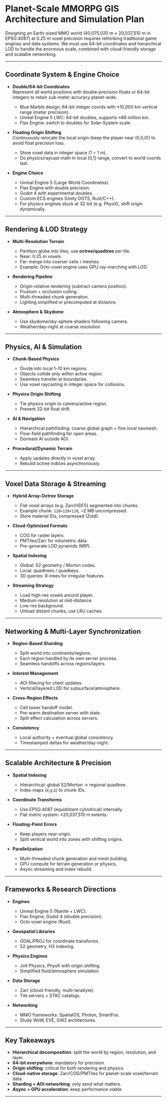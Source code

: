 # Planet-Scale MMORPG GIS Architecture and Simulation Plan

Designing an Earth-sized MMO world (40,075,020 m × 20,037,510 m in EPSG:4087) at 0.25 m voxel precision requires rethinking traditional game engines and data systems. We must use 64-bit coordinates and hierarchical LOD to handle the enormous scale, combined with cloud-friendly storage and scalable networking.

---

## Coordinate System & Engine Choice

- **Double/64-bit Coordinates**  
  Represent all world positions with double-precision floats or 64-bit integers to retain sub-meter accuracy planet-wide.  
  - Blue Marble design: 64-bit integer coords with ±10,000 km vertical range (meter precision).  
  - Unreal Engine 5 LWC: 64-bit doubles, supports ≈88 million km.  
  - Flax Engine: switch to doubles for Solar-System scale.  

- **Floating Origin Shifting**  
  Continuously relocate the local origin (keep the player near (0,0,0)) to avoid float precision loss.  
  - Store voxel data in integer space (1 = 1 m).  
  - Do physics/raycast math in local [0,1] range, convert to world coords last.  

- **Engine Choice**  
  - Unreal Engine 5 (Large World Coordinates).  
  - Flax Engine with double precision.  
  - Godot 4 with experimental doubles.  
  - Custom ECS engines (Unity DOTS, Rust/C++).  
  - For physics engines stuck at 32-bit (e.g. PhysX), shift origin dynamically.

---

## Rendering & LOD Strategy

- **Multi-Resolution Terrain**  
  - Partition globe into tiles, use **octree/quadtree** per tile.  
  - Near: 0.25 m voxels.  
  - Far: merge into coarser cells / meshes.  
  - Example: Octo voxel engine uses GPU ray-marching with LOD.  

- **Rendering Pipeline**  
  - Origin-relative rendering (subtract camera position).  
  - Frustum + occlusion culling.  
  - Multi-threaded chunk generation.  
  - Lighting simplified or precomputed at distance.  

- **Atmosphere & Skydome**  
  - Use skydome/sky-sphere shaders following camera.  
  - Weather/day-night at coarse resolution.  

---

## Physics, AI & Simulation

- **Chunk-Based Physics**  
  - Divide into local 1–10 km regions.  
  - Objects collide only within active region.  
  - Seamless transfer at boundaries.  
  - Use voxel raycasting in integer space for collisions.  

- **Physics Origin Shifting**  
  - Tie physics origin to camera/active region.  
  - Prevent 32-bit float drift.  

- **AI & Navigation**  
  - Hierarchical pathfinding: coarse global graph + fine local navmesh.  
  - Flow-field pathfinding for open areas.  
  - Dormant AI outside AOI.  

- **Procedural/Dynamic Terrain**  
  - Apply updates directly in voxel array.  
  - Rebuild octree indices asynchronously.  

---

## Voxel Data Storage & Streaming

- **Hybrid Array-Octree Storage**  
  - Flat voxel arrays (e.g. Zarr/HDF5) segmented into chunks.  
  - Example chunk: `128×128×128`, ~2 MB uncompressed.  
  - Store material IDs, compressed (Zstd).  

- **Cloud-Optimized Formats**  
  - COG for raster layers.  
  - PMTiles/Zarr for volumetric data.  
  - Pre-generate LOD pyramids (MIP).  

- **Spatial Indexing**  
  - Global: S2 geometry / Morton codes.  
  - Local: quadtrees / quadkeys.  
  - 3D queries: R-trees for irregular features.  

- **Streaming Strategy**  
  - Load high-res voxels around player.  
  - Medium resolution at mid-distance.  
  - Low-res background.  
  - Unload distant chunks, use LRU caches.  

---

## Networking & Multi-Layer Synchronization

- **Region-Based Sharding**  
  - Split world into continents/regions.  
  - Each region handled by its own server process.  
  - Seamless handoffs across regions/layers.  

- **Interest Management**  
  - AOI filtering for client updates.  
  - Vertical/layered LOD for subsurface/atmosphere.  

- **Cross-Region Effects**  
  - Cell tower handoff model.  
  - Pre-warm destination server with state.  
  - Split effect calculation across servers.  

- **Consistency**  
  - Local authority + eventual global consistency.  
  - Timestamped deltas for weather/day-night.  

---

## Scalable Architecture & Precision

- **Spatial Indexing**  
  - Hierarchical: global S2/Morton → regional quadtree.  
  - Index maps (x,y,z) to chunk IDs.  

- **Coordinate Transforms**  
  - Use EPSG:4087 (equidistant cylindrical) internally.  
  - Flat metric system: ±20,037,510 m extents.  

- **Floating-Point Errors**  
  - Keep players near origin.  
  - Split vertical world into zones with shifting origins.  

- **Parallelization**  
  - Multi-threaded chunk generation and mesh building.  
  - GPU compute for terrain generation or physics.  
  - Async streaming and index rebuild.  

---

## Frameworks & Research Directions

- **Engines**  
  - Unreal Engine 5 (Nanite + LWC).  
  - Flax Engine, Godot 4 (double precision).  
  - Octo voxel engine (Rust).  

- **Geospatial Libraries**  
  - GDAL/PROJ for coordinate transforms.  
  - S2 geometry, H3 indexing.  

- **Physics Engines**  
  - Jolt Physics, PhysX with origin shifting.  
  - Simplified fluid/atmosphere simulation.  

- **Data Storage**  
  - Zarr (cloud-friendly, multi-terabyte).  
  - Tile servers + STAC catalogs.  

- **Networking**  
  - MMO frameworks: SpatialOS, Photon, SmartFox.  
  - Study WoW, EVE, GW2 architectures.  

---

## Key Takeaways

- **Hierarchical decomposition**: split the world by region, resolution, and layer.  
- **64-bit everywhere**: mandatory for precision.  
- **Origin shifting**: critical for both rendering and physics.  
- **Cloud-native storage**: Zarr/COG/PMTiles for planet-scale voxel/terrain data.  
- **Sharding + AOI networking**: only send what matters.  
- **Async + GPU acceleration**: keep performance viable.

---
